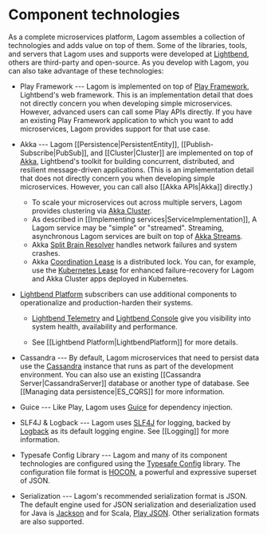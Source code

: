 # Component technologies

As a complete microservices platform, Lagom assembles a collection of technologies and adds value on top of them. Some of the libraries, tools, and servers that Lagom uses and supports were developed at [Lightbend](https://lightbend.com), others are third-party and open-source. As you develop with Lagom, you can also take advantage of these technologies:

* Play Framework --- Lagom is implemented on top of [Play Framework](https://www.playframework.com), Lightbend's web framework. This is an implementation detail that does not directly concern you when developing simple microservices.  However, advanced users can call some Play APIs directly. If you have an existing Play Framework application to which you want to add microservices, Lagom provides support for that use case.

* Akka --- Lagom [[Persistence|PersistentEntity]], [[Publish-Subscribe|PubSub]], and [[Cluster|Cluster]] are implemented on top of [Akka](https://akka.io/), Lightbend's toolkit for building concurrent, distributed, and resilient message-driven applications. (This is an implementation detail that does not directly concern you when developing simple microservices. However, you can call also [[Akka APIs|Akka]] directly.)

  * To scale your microservices out across multiple servers, Lagom provides clustering via [Akka Cluster](https://doc.akka.io/docs/akka/2.6/cluster-usage.html).
  * As described in [[Implementing services|ServiceImplementation]], A Lagom service may be "simple" or "streamed".  Streaming, asynchronous Lagom services are built on top of [Akka Streams](https://doc.akka.io/docs/akka/2.6/stream/index.html).
  * Akka [Split Brain Resolver](https://doc.akka.io/docs/akka/current/split-brain-resolver.html#split-brain-resolver) handles network failures and system crashes.
  * Akka [Coordination Lease](https://doc.akka.io/docs/akka/current/coordination.html#lease) is a distributed lock. You can, for example, use the [Kubernetes Lease](https://doc.akka.io/docs/akka-management/current/kubernetes-lease.html) for enhanced failure-recovery for Lagom and Akka Cluster apps deployed in Kubernetes.

* [Lightbend Platform](https://www.lightbend.com/lightbend-platform) subscribers can use additional components to operationalize and production-harden their systems.

  * [Lightbend Telemetry](https://developer.lightbend.com/docs/telemetry/current/home.html) and [Lightbend Console](https://developer.lightbend.com/docs/console/current/) give you visibility into system health, availability and performance.

  * See [[Lightbend Platform|LightbendPlatform]] for more details.

* Cassandra --- By default, Lagom microservices that need to persist data use the  [Cassandra](https://cassandra.apache.org) instance that runs as part of the development environment. You can also use an existing [[Cassandra Server|CassandraServer]] database or another type of database. See [[Managing data persistence|ES_CQRS]] for more information.

* Guice --- Like Play, Lagom uses [Guice](https://github.com/google/guice) for dependency injection.

* SLF4J & Logback --- Lagom uses [SLF4J](http://www.slf4j.org/) for logging, backed by [Logback](http://logback.qos.ch/) as its default logging engine. See [[Logging]] for more information.

* Typesafe Config Library --- Lagom and many of its component technologies are configured using the [Typesafe Config](https://github.com/typesafehub/config) library.  The configuration file format is [HOCON](https://github.com/typesafehub/config/blob/master/HOCON.md), a powerful and expressive superset of JSON.

* Serialization --- Lagom's recommended serialization format is JSON.  The default engine used for JSON serialization and deserialization used for Java is [Jackson](https://github.com/FasterXML/jackson) and for Scala, [Play JSON](https://www.playframework.com/documentation/2.8.x/ScalaJson). Other serialization formats are also supported.
